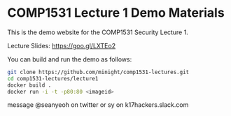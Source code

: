 # COMP1531 Lecture 1 Demo Materials

This is the demo website for the COMP1531 Security Lecture 1.

Lecture Slides: https://goo.gl/LXTEo2

You can build and run the demo as follows:

```sh
git clone https://github.com/minight/comp1531-lectures.git
cd comp1531-lectures/lecture1
docker build .
docker run -i -t -p80:80 <imageid>
```

message @seanyeoh on twitter or sy on k17hackers.slack.com
